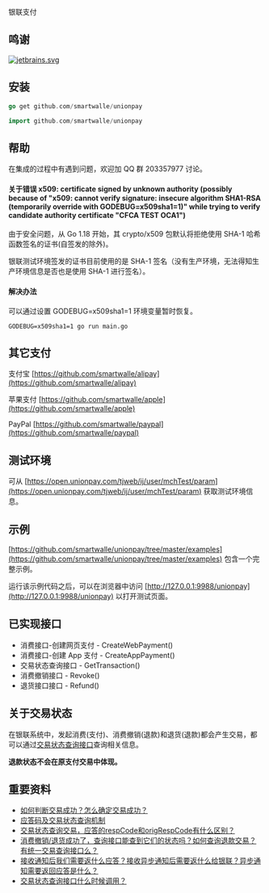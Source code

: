 银联支付

## 鸣谢

[![jetbrains.svg](jetbrains.svg)](https://www.jetbrains.com/?from=AliPay%20SDK%20for%20Go)

## 安装

```go
go get github.com/smartwalle/unionpay
```

```go
import github.com/smartwalle/unionpay
```

## 帮助

在集成的过程中有遇到问题，欢迎加 QQ 群 203357977 讨论。

#### 关于错误 x509: certificate signed by unknown authority (possibly because of "x509: cannot verify signature: insecure algorithm SHA1-RSA (temporarily override with GODEBUG=x509sha1=1)" while trying to verify candidate authority certificate "CFCA TEST OCA1")

由于安全问题，从 Go 1.18 开始，其 crypto/x509 包默认将拒绝使用 SHA-1 哈希函数签名的证书(自签发的除外)。

银联测试环境签发的证书目前使用的是 SHA-1 签名（没有生产环境，无法得知生产环境信息是否也是使用 SHA-1 进行签名）。

#### 解决办法
可以通过设置 GODEBUG=x509sha1=1 环境变量暂时恢复。

```shell
GODEBUG=x509sha1=1 go run main.go 
```

## 其它支付

支付宝 [https://github.com/smartwalle/alipay](https://github.com/smartwalle/alipay)

苹果支付 [https://github.com/smartwalle/apple](https://github.com/smartwalle/apple)

PayPal [https://github.com/smartwalle/paypal](https://github.com/smartwalle/paypal)

## 测试环境

可从 [https://open.unionpay.com/tjweb/ij/user/mchTest/param](https://open.unionpay.com/tjweb/ij/user/mchTest/param) 获取测试环境信息。

## 示例

[https://github.com/smartwalle/unionpay/tree/master/examples](https://github.com/smartwalle/unionpay/tree/master/examples) 包含一个完整示例。

运行该示例代码之后，可以在浏览器中访问 [http://127.0.0.1:9988/unionpay](http://127.0.0.1:9988/unionpay) 以打开测试页面。

## 已实现接口

* 消费接口-创建网页支付 - CreateWebPayment()
* 消费接口-创建 App 支付 - CreateAppPayment()
* 交易状态查询接口 - GetTransaction()
* 消费撤销接口 - Revoke()
* 退货接口接口 - Refund()

## 关于交易状态

在银联系统中，发起消费(支付)、消费撤销(退款)和退货(退款)都会产生交易，都可以通过[交易状态查询接口](https://open.unionpay.com/tjweb/acproduct/APIList?acpAPIId=757&apiservId=448&version=V2.2&bussType=0)查询相关信息。

**退款状态不会在原支付交易中体现。**

## 重要资料

* [如何判断交易成功？怎么确定交易成功？](https://open.unionpay.com/tjweb/support/faq/mchlist?id=116)
* [应答码及交易状态查询机制
  ](https://open.unionpay.com/tjweb/support/faq/mchlist?id=234)
* [交易状态查询交易，应答的respCode和origRespCode有什么区别？](https://open.unionpay.com/tjweb/support/faq/mchlist?id=610)
* [消费撤销/退货成功了，查询接口能查到它们的状态吗？如何查询退款交易？有统一交易查询接口么？
  ](https://open.unionpay.com/tjweb/support/faq/mchlist?id=79)
* [接收通知后我们需要返什么应答？接收异步通知后需要返什么给银联？异步通知需要返回应答是什么？](https://open.unionpay.com/tjweb/support/faq/mchlist?id=72)
* [交易状态查询接口什么时候调用？](https://open.unionpay.com/tjweb/support/faq/mchlist?id=77)
